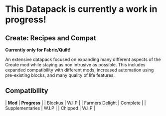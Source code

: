 # This Datapack is currently a work in progress!
## Create: Recipes and Compat
**Currently only for Fabric/Quilt!**

An extensive datapack focused on expanding many different aspects of the Create mod while staying as non intrusive as possible. This includes expanded compatibility with different mods, increased automation using pre-existing blocks, and many quality of life features.

## Compatibility

| **Mod**         | **Progress**  |
| Blockus         | W.I.P         |
| Farmers Delight | Complete      |
| Supplementaries | W.I.P         |
| Chipped         | W.I.P         |
